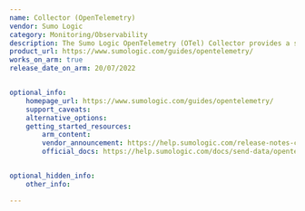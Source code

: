 ```yaml
---
name: Collector (OpenTelemetry)
vendor: Sumo Logic
category: Monitoring/Observability
description: The Sumo Logic OpenTelemetry (OTel) Collector provides a single unified agent to send logs, metrics, traces, and metadata for Observability to Sumo Logic.
product_url: https://www.sumologic.com/guides/opentelemetry/
works_on_arm: true
release_date_on_arm: 20/07/2022


optional_info:
    homepage_url: https://www.sumologic.com/guides/opentelemetry/
    support_caveats:
    alternative_options:
    getting_started_resources:
        arm_content: 
        vendor_announcement: https://help.sumologic.com/release-notes-collector/2022/12/31/#july-20-2022-19403-1
        official_docs: https://help.sumologic.com/docs/send-data/opentelemetry-collector/install-collector/linux/


optional_hidden_info:
    other_info: 

---
```

